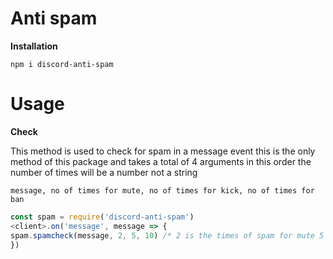 # Anti spam

**Installation**

```
npm i discord-anti-spam
```

# Usage

**Check**

This method is used to check for spam in a message event this is the only method of this package and takes a total of 4 arguments in this order the number of times will be a number not a string
```
message, no of times for mute, no of times for kick, no of times for ban
```
```javascript
const spam = require('discord-anti-spam')
<client>.on('message', message => {
spam.spamcheck(message, 2, 5, 10) /* 2 is the times of spam for mute 5 is for kick 10 is for ban */
})
```